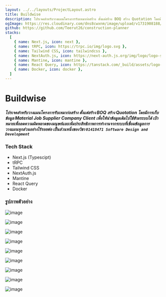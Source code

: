 ```yaml
---
layout: ../../layouts/ProjectLayout.astro
title: Buildwise
description: โปรเจคสำหรับวางแผนโครงการรับเหมาก่อสร้าง ตั้งแต่สร้าง BOQ สร้าง Quotation โดยมีการเก็บข้อมูล Material Job Supplier Company Client เพื่อให้นำข้อมูลเดิมไปใช้ข้ามระบบได้ เป้าหมายเพื่อลดความผิดพลาดของมนุษย์และเพิ่มประสิทธิภาพการทำงานจากระบบที่เชื่อมข้อมูลการวางแผนทุกส่วนอย่างไร้รอยต่อ
ogImage: https://res.cloudinary.com/dns8cwxnm/image/upload/v1731908188/portfolio/builewise/ddso2thfpyg5aede5cxz.png
github: https://github.com/Teerut26/construction-planner
stacks:
  [
    { name: Next.js, icon: next },
    { name: tRPC, icon: https://trpc.io/img/logo.svg },
    { name: Tailwind CSS, icon: tailwindcss },
    { name: NextAuth.js, icon: https://next-auth.js.org/img/logo/logo-sm.png },
    { name: Mantine, icon: mantine },
    { name: React Query, icon: https://tanstack.com/_build/assets/logo-color-600w-Bx4vtR8J.png },
    { name: Docker, icon: docker },
  ]
---
```


# Buildwise

##### โปรเจคสำหรับวางแผนโครงการรับเหมาก่อสร้าง ตั้งแต่สร้าง BOQ สร้าง Quotation โดยมีการเก็บข้อมูล Material Job Supplier Company Client เพื่อให้นำข้อมูลเดิมไปใช้ข้ามระบบได้ เป้าหมายเพื่อลดความผิดพลาดของมนุษย์และเพิ่มประสิทธิภาพการทำงานจากระบบที่เชื่อมข้อมูลการวางแผนทุกส่วนอย่างไร้รอยต่อ เป็นส่วนหนึ่งของวิชา `01418471 Software Design and Development`

### Tech Stack
- Next.js (Typescipt)
- tRPC
- Tailwind CSS
- NextAuth.js
- Mantine
- React Query
- Docker
  
### รูปภาพตัวอย่าง

![image](https://res.cloudinary.com/dns8cwxnm/image/upload/f_auto,q_auto/v1/portfolio/builewise/wqydkuar9gwws06gpj08)

![image](https://res.cloudinary.com/dns8cwxnm/image/upload/f_auto,q_auto/v1/portfolio/builewise/z5vcngoidn42wsyiuvg6)

![image](https://res.cloudinary.com/dns8cwxnm/image/upload/f_auto,q_auto/v1/portfolio/builewise/z4enhopaagwljwudtze5)

![image](https://res.cloudinary.com/dns8cwxnm/image/upload/f_auto,q_auto/v1/portfolio/builewise/ruuos4oyrwuuriowrjfr)

![image](https://res.cloudinary.com/dns8cwxnm/image/upload/f_auto,q_auto/v1/portfolio/builewise/ddso2thfpyg5aede5cxz)

![image](https://res.cloudinary.com/dns8cwxnm/image/upload/f_auto,q_auto/v1/portfolio/builewise/hpzbij7paoqyrx7pcvhs)

![image](https://res.cloudinary.com/dns8cwxnm/image/upload/f_auto,q_auto/v1/portfolio/builewise/edgdjtab7zpqom2pqgg8)

![image](https://res.cloudinary.com/dns8cwxnm/image/upload/f_auto,q_auto/v1/portfolio/builewise/lbiwptivb6rrthiinmbd)

![image](https://res.cloudinary.com/dns8cwxnm/image/upload/f_auto,q_auto/v1/portfolio/builewise/p7uyygqcy4odzrayaeqa)